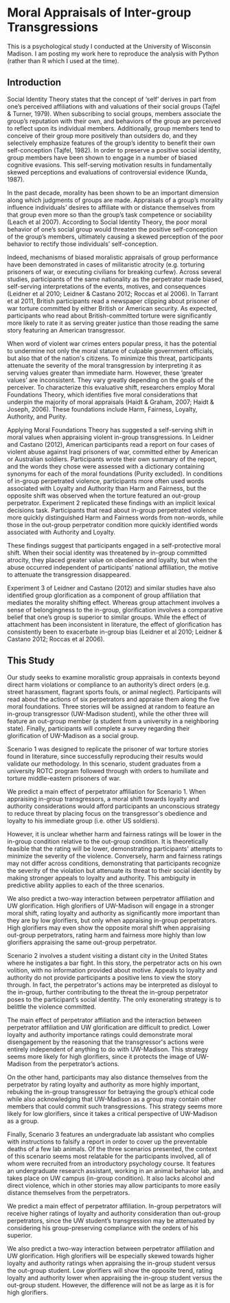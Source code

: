 # Moral Appraisals of Inter-group Transgressions
This is a psychological study I conducted at the University of Wisconsin Madison. I am posting my work here to reproduce the analysis with Python (rather than R which I used at the time).

## Introduction
Social Identity Theory states that the concept of ‘self’ derives in part from one’s perceived affiliations with and valuations of their social groups (Tajfel & Turner, 1979). When subscribing to social groups, members associate the group’s reputation with their own, and behaviors of the group are perceived to reflect upon its individual members. Additionally, group members tend to conceive of their group more positively than outsiders do, and they selectively emphasize features of the group’s identity to benefit their own self-conception (Tajfel, 1982). In order to preserve a positive social identity, group members have been shown to engage in a number of biased cognitive evasions. This self-serving motivation results in fundamentally skewed perceptions and evaluations of controversial evidence (Kunda, 1987).

In the past decade, morality has been shown to be an important dimension along which judgments of groups are made. Appraisals of a group’s morality influence individuals’ desires to affiliate with or distance themselves from that group even more so than the group’s task competence or sociability (Leach et al 2007). According to Social Identity Theory, the poor moral behavior of one’s social group would threaten the positive self-conception of the group’s members, ultimately causing a skewed perception of the poor behavior to rectify those individuals’ self-conception.

Indeed, mechanisms of biased moralistic appraisals of group performance have been demonstrated in cases of militaristic atrocity (e.g. torturing prisoners of war, or executing civilians for breaking curfew). Across several studies, participants of the same nationality as the perpetrator made biased, self-serving interpretations of the events, motives, and consequences (Leidner et al 2010; Leidner & Castano 2012; Roccas et al 2006). In Tarrant et al 2011, British participants read a newspaper clipping about prisoner of war torture committed by either British or American security. As expected, participants who read about British-committed torture were significantly more likely to rate it as serving greater justice than those reading the same story featuring an American transgressor.

When word of violent war crimes enters popular press, it has the potential to undermine not only the moral stature of culpable government officials, but also that of the nation's citizens. To minimize this threat, participants attenuate the severity of the moral transgression by interpreting it as serving values greater than immediate harm. However, these ‘greater values’ are inconsistent. They vary greatly depending on the goals of the perceiver. To characterize this evaluative shift, researchers employ Moral Foundations Theory, which identifies five moral considerations that underpin the majority of moral appraisals (Haidt & Graham, 2007; Haidt & Joseph, 2006). These foundations include Harm, Fairness, Loyalty, Authority, and Purity.

Applying Moral Foundations Theory has suggested a self-serving shift in moral values when appraising violent in-group transgressions. In Leidner and Castano (2012), American participants read a report on four cases of violent abuse against Iraqi prisoners of war, committed either by American or Australian soldiers. Participants wrote their own summary of the report, and the words they chose were assessed with a dictionary containing synonyms for each of the moral foundations (Purity excluded). In conditions of in-group perpetrated violence, participants more often used words associated with Loyalty and Authority than Harm and Fairness, but the opposite shift was observed when the torture featured an out-group perpetrator. Experiment 2 replicated these findings with an implicit lexical decisions task. Participants that read about in-group perpetrated violence more quickly distinguished Harm and Fairness words from non-words, while those in the out-group perpetrator condition more quickly identified words associated with Authority and Loyalty.

These findings suggest that participants engaged in a self-protective moral shift. When their social identity was threatened by in-group committed atrocity, they placed greater value on obedience and loyalty, but when the abuse occurred independent of participants’ national affiliation, the motive to attenuate the transgression disappeared.

Experiment 3 of Leidner and Castano (2012) and similar studies have also identified group glorification as a component of group affiliation that mediates the morality shifting effect. Whereas group attachment involves a sense of belongingness to the in-group, glorification involves a comparative belief that one’s group is superior to similar groups. While the effect of attachment has been inconsistent in literature, the effect of glorification has consistently been to exacerbate in-group bias (Leidner et al 2010; Leidner & Castano 2012; Roccas et al 2006).

## This Study
Our study seeks to examine moralistic group appraisals in contexts beyond direct harm violations or compliance to an authority’s direct orders (e.g. street harassment, flagrant sports fouls, or animal neglect). Participants will read about the actions of six perpetrators and appraise them along the five moral foundations. Three stories will be assigned at random to feature an in-group transgressor (UW-Madison student), while the other three will feature an out-group member (a student from a university in a neighboring state). Finally, participants will complete a survey regarding their glorification of UW-Madison as a social group.

Scenario 1 was designed to replicate the prisoner of war torture stories found in literature, since successfully reproducing their results would validate our methodology. In this scenario, student graduates from a university ROTC program followed through with orders to humiliate and torture middle-eastern prisoners of war.

We predict a main effect of perpetrator affiliation for Scenario 1. When appraising in-group transgressors, a moral shift towards loyalty and authority considerations would afford participants an unconscious strategy to reduce threat by placing focus on the transgressor's obedience and loyalty to his immediate group (i.e. other US soldiers).

However, it is unclear whether harm and fairness ratings will be lower in the in-group condition relative to the out-group condition. It is theoretically feasible that the rating will be lower, demonstrating participants' attempts to minimize the severity of the violence. Conversely, harm and fairness ratings may not differ across conditions, demonstrating that participants recognize the severity of the violation but attenuate its threat to their social identity by making stronger appeals to loyalty and authority. This ambiguity in predictive ability applies to each of the three scenarios.

We also predict a two-way interaction between perpetrator affiliation and UW glorification. High glorifiers of UW-Madison will engage in a stronger moral shift, rating loyalty and authority as significantly more important than they are by low glorifiers, but only when appraising in-group perpetrators. High glorifiers may even show the opposite moral shift when appraising out-group perpetrators, rating harm and fairness more highly than low glorifiers appraising the same out-group perpetrator.

Scenario 2 involves a student visiting a distant city in the United States where he instigates a bar fight. In this story, the perpetrator acts on his own volition, with no information provided about motive. Appeals to loyalty and authority do not provide participants a positive lens to view the story through. In fact, the perpetrator's actions may be interpreted as disloyal to the in-group, further contributing to the threat the in-group perpetrator poses to the participant’s social identity. The only exonerating strategy is to belittle the violence committed.

The main effect of perpetrator affiliation and the interaction between perpetrator affiliation and UW glorification are difficult to predict. Lower loyalty and authority importance ratings could demonstrate moral disengagement by the reasoning that the transgressor's actions were entirely independent of anything to do with UW-Madison. This strategy seems more likely for high glorifiers, since it protects the image of UW-Madison from the perpetrator’s actions.

On the other hand, participants may also distance themselves from the perpetrator by rating loyalty and authority as more highly important, rebuking the in-group transgressor for betraying the group’s ethical code while also acknowledging that UW-Madison as a group may contain other members that could commit such transgressions. This strategy seems more likely for low glorifiers, since it takes a critical perspective of UW-Madison as a group.

Finally, Scenario 3 features an undergraduate lab assistant who complies with instructions to falsify a report in order to cover up the preventable deaths of a few lab animals. Of the three scenarios presented, the context of this scenario seems most relatable for the participants involved, all of whom were recruited from an introductory psychology course. It features an undergraduate research assistant, working in an animal behavior lab, and takes place on UW campus (in-group condition). It also lacks alcohol and direct violence, which in other stories may allow participants to more easily distance themselves from the perpetrators.

We predict a main effect of perpetrator affiliation. In-group perpetrators will receive higher ratings of loyalty and authority consideration than out-group perpetrators, since the UW student’s transgression may be attenuated by considering his group-preserving compliance with the orders of his superior.

We also predict a two-way interaction between perpetrator affiliation and UW glorification. High glorifiers will be especially skewed towards higher loyalty and authority ratings when appraising the in-group student versus the out-group student. Low glorifiers will show the opposite trend, rating loyalty and authority lower when appraising the in-group student versus the out-group student. However, the difference will not be as large as it is for high glorifiers.
